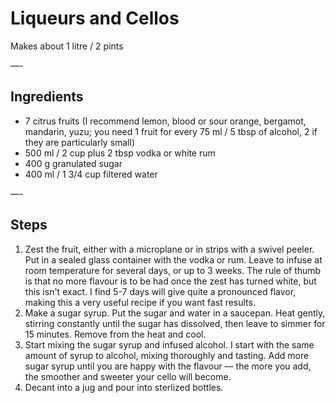 # Liqueurs and Cellos

Makes about 1 litre / 2 pints

—-

## Ingredients

* 7 citrus fruits (I recommend lemon, blood or sour orange, bergamot, mandarin, yuzu; you need 1 fruit for every 75 ml / 5 tbsp of alcohol, 2 if they are particularly small)
* 500 ml / 2 cup plus 2 tbsp vodka or white rum
* 400 g granulated sugar
* 400 ml / 1 3/4 cup filtered water

—-

## Steps

1.  Zest the fruit, either with a microplane or in strips with a swivel peeler. Put in a sealed glass container with the vodka or rum. Leave to infuse at room temperature for several days, or up to 3 weeks. The rule of thumb is that no more flavour is to be had once the zest has turned white, but this isn't exact. I find 5-7 days will give quite a pronounced flavor, making this a very useful recipe if you want fast results.
2.  Make a sugar syrup. Put the sugar and water in a saucepan. Heat gently, stirring constantly until the sugar has dissolved, then leave to simmer for 15 minutes. Remove from the heat and cool.
3.  Start mixing the sugar syrup and infused alcohol. I start with the same amount of syrup to alcohol, mixing thoroughly and tasting. Add more sugar syrup until you are happy with the flavour — the more you add, the smoother and sweeter your cello will become.
4.  Decant into a jug and pour into sterlized bottles.
